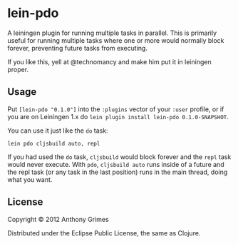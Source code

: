 # lein-pdo

A leiningen plugin for running multiple tasks in parallel. This is primarily useful
for running multiple tasks where one or more would normally block forever, preventing
future tasks from executing.

If you like this, yell at @technomancy and make him put it in leiningen proper.

## Usage

Put `[lein-pdo "0.1.0"]` into the `:plugins` vector of your
`:user` profile, or if you are on Leiningen 1.x do `lein plugin install
lein-pdo 0.1.0-SNAPSHOT`.

You can use it just like the `do` task:

```
lein pdo cljsbuild auto, repl
```

If you had used the `do` task, `cljsbuild` would block forever and the `repl` task would
never execute. With `pdo`, `cljsbuild auto` runs inside of a future and the repl task
(or any task in the last position) runs in the main thread, doing what you want.

## License

Copyright © 2012 Anthony Grimes

Distributed under the Eclipse Public License, the same as Clojure.
